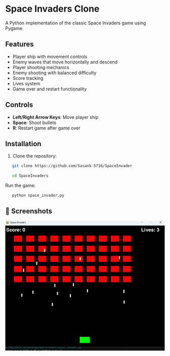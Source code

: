 # Space Invaders Clone

A Python implementation of the classic Space Invaders game using Pygame.

## Features
- Player ship with movement controls
- Enemy waves that move horizontally and descend
- Player shooting mechanics
- Enemy shooting with balanced difficulty
- Score tracking
- Lives system
- Game over and restart functionality

## Controls
- **Left/Right Arrow Keys**: Move player ship
- **Space**: Shoot bullets
- **R**: Restart game after game over

## Installation
1. Clone the repository:
```bash
   git clone https://github.com/Sasank-5716/SpaceInvader
```
```bash
   cd SpaceInvaders
```
   Run the game:
```bash
   python space_invader.py
```
## 📸 Screenshots

![Game Screenshot](Space_invader.png) 


